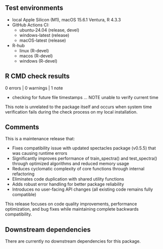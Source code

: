 ## Test environments
* local Apple Silicon (M1), macOS 15.6.1 Ventura, R 4.3.3
* GitHub Actions CI:
  - ubuntu-24.04 (release, devel)
  - windows-latest (release)
  - macOS-latest (release)
* R-hub
  - linux (R-devel)
  - macos (R-devel)
  - windows (R-devel)

## R CMD check results
0 errors | 0 warnings | 1 note

* checking for future file timestamps ... NOTE
  unable to verify current time

This note is unrelated to the package itself and occurs when system time verification fails during the check process on my local installation.

## Comments
This is a maintenance release that:
* Fixes compatibility issue with updated spectacles package (v0.5.5) that was causing runtime errors
* Significantly improves performance of train_spectra() and test_spectra() through optimized algorithms and reduced memory usage
* Reduces cyclomatic complexity of core functions through internal refactoring
* Eliminates code duplication with shared utility functions
* Adds robust error handling for better package reliability
* Introduces no user-facing API changes (all existing code remains fully compatible)

This release focuses on code quality improvements, performance optimization, and bug fixes while maintaining complete backwards compatibility.

## Downstream dependencies
There are currently no downstream dependencies for this package.
